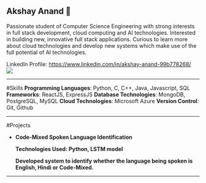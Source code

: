 ## Akshay Anand 👋

Passionate student of Computer Science Engineering with strong interests in full stack development, cloud computing and AI technologies.
Interested in building new, innovative full stack applications.
Curious to learn more about cloud technologies and develop new systems which make use of the full potential of AI technologies.

LinkedIn Profile: https://www.linkedin.com/in/akshay-anand-99b778268/
<br>
![](https://komarev.com/ghpvc/?username=AkshayAnand2931)
<hr>

#Skills
**Programming Languages**: Python, C, C++, Java, Javascript, SQL
**Frameworks**: ReactJS, ExpressJS
**Database Technologies**: MongoDB, PostgreSQL, MySQL
**Cloud Technologies**: Microsoft Azure
**Version Control**: Git, Github

<hr>

#Projects
<ul>
  <li>
    <p><strong>Code-Mixed Spoken Language Identification<strong></p>
    <p>Technologies Used: Python, LSTM model </p>
    <p>Developed system to identify whether the language being spoken is English, Hindi or Code-Mixed.</p>
  </li>
  
</ul>

<hr>
<!--
**AkshayAnand2931/AkshayAnand2931** is a ✨ _special_ ✨ repository because its `README.md` (this file) appears on your GitHub profile.

Here are some ideas to get you started:

- 🔭 I’m currently working on ...
- 🌱 I’m currently learning ...
- 👯 I’m looking to collaborate on ...
- 🤔 I’m looking for help with ...
- 💬 Ask me about ...
- 📫 How to reach me: ...
- 😄 Pronouns: ...
- ⚡ Fun fact: ...
-->
